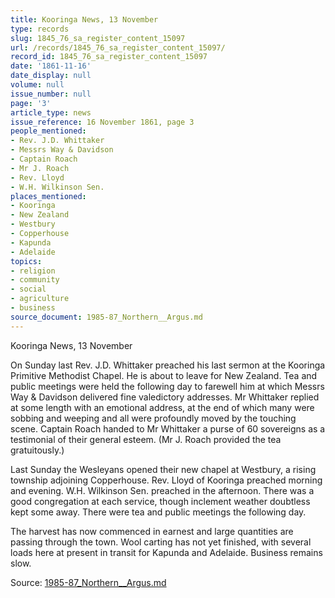 ```yaml
---
title: Kooringa News, 13 November
type: records
slug: 1845_76_sa_register_content_15097
url: /records/1845_76_sa_register_content_15097/
record_id: 1845_76_sa_register_content_15097
date: '1861-11-16'
date_display: null
volume: null
issue_number: null
page: '3'
article_type: news
issue_reference: 16 November 1861, page 3
people_mentioned:
- Rev. J.D. Whittaker
- Messrs Way & Davidson
- Captain Roach
- Mr J. Roach
- Rev. Lloyd
- W.H. Wilkinson Sen.
places_mentioned:
- Kooringa
- New Zealand
- Westbury
- Copperhouse
- Kapunda
- Adelaide
topics:
- religion
- community
- social
- agriculture
- business
source_document: 1985-87_Northern__Argus.md
---
```


Kooringa News, 13 November

On Sunday last Rev. J.D. Whittaker preached his last sermon at the Kooringa Primitive Methodist Chapel.  He is about to leave for New Zealand.  Tea and public meetings were held the following day to farewell him at which Messrs Way & Davidson delivered fine valedictory addresses.  Mr Whittaker replied at some length with an emotional address, at the end of which many were sobbing and weeping and all were profoundly moved by the touching scene.  Captain Roach handed to Mr Whittaker a purse of 60 sovereigns as a testimonial of their general esteem.  (Mr J. Roach provided the tea gratuitously.)

Last Sunday the Wesleyans opened their new chapel at Westbury, a rising township adjoining Copperhouse.  Rev. Lloyd of Kooringa preached morning and evening.  W.H. Wilkinson Sen. preached in the afternoon.  There was a good congregation at each service, though inclement weather doubtless kept some away.  There were tea and public meetings the following day.

The harvest has now commenced in earnest and large quantities are passing through the town.  Wool carting has not yet finished, with several loads here at present in transit for Kapunda and Adelaide.  Business remains slow.

Source: [1985-87_Northern__Argus.md](/downloads/markdown/1985-87_Northern__Argus.md)
